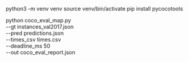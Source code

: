 

python3 -m venv venv
source venv/bin/activate
pip install pycocotools


python coco_eval_map.py \
--gt instances_val2017.json \
--pred predictions.json \
--times_csv times.csv \
--deadline_ms 50 \
--out coco_eval_report.json


